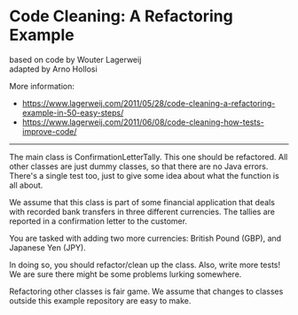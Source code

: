 # Code Cleaning: A Refactoring Example

based on code by Wouter Lagerweij\
adapted by Arno Hollosi

More information:
* https://www.lagerweij.com/2011/05/28/code-cleaning-a-refactoring-example-in-50-easy-steps/
* https://www.lagerweij.com/2011/06/08/code-cleaning-how-tests-improve-code/

---

The main class is ConfirmationLetterTally. This one should be refactored.
All other classes are just dummy classes, so that there are no Java errors.
There's a single test too, just to give some idea about what the function is all about.

We assume that this class is part of some financial application that deals
with recorded bank transfers in three different currencies. The tallies are
reported in a confirmation letter to the customer. 
 
You are tasked with adding two more currencies:
British Pound (GBP), and Japanese Yen (JPY).

In doing so, you should refactor/clean up the class. Also, write more tests!
We are sure there might be some problems lurking somewhere.

Refactoring other classes is fair game. We assume that changes to classes
outside this example repository are easy to make.